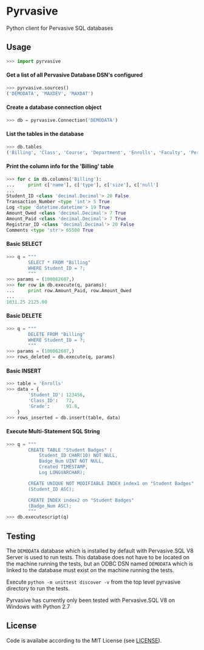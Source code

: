 Pyrvasive
=========

Python client for Pervasive SQL databases


Usage
-----

```python
>>> import pyrvasive
```

#### Get a list of all Pervasive Database DSN's configured

```python
>>> pyrvasive.sources()
('DEMODATA', 'MAXDEV', 'MAXDAT')
```

#### Create a database connection object

```python
>>> db = pyrvasive.Connection('DEMODATA')
```

#### List the tables in the database

```python
>>> db.tables
('Billing', 'Class', 'Course', 'Department', 'Enrolls', 'Faculty', 'Person', 'Room', 'Student', 'Tuition')
```

#### Print the column info for the 'Billing' table

```python
>>> for c in db.columns('Billing'):
...     print c['name'], c['type'], c['size'], c['null']
...
Student_ID <class 'decimal.Decimal'> 20 False
Transaction_Number <type 'int'> 5 True
Log <type 'datetime.datetime'> 19 True
Amount_Owed <class 'decimal.Decimal'> 7 True
Amount_Paid <class 'decimal.Decimal'> 7 True
Registrar_ID <class 'decimal.Decimal'> 20 False
Comments <type 'str'> 65500 True
```

#### Basic SELECT

```python
>>> q = """
        SELECT * FROM "Billing"
        WHERE Student_ID = ?;
        """
>>> params = (100062607,)
>>> for row in db.execute(q, params):
...     print row.Amount_Paid, row.Amount_Owed
...
1031.25 2125.00
```

#### Basic DELETE

```python
>>> q = """
        DELETE FROM "Billing"
        WHERE Student_ID = ?;
        """
>>> params = (100062607,)
>>> rows_deleted = db.execute(q, params)
```

#### Basic INSERT

```python
>>> table = 'Enrolls'
>>> data = {
        'Student_ID': 123456,
        'Class_ID':   72,
        'Grade':      91.8,
    }
>>> rows_inserted = db.insert(table, data)
```

#### Execute Multi-Statement SQL String

```python
>>> q = """
        CREATE TABLE "Student Badges" (
            Student_ID CHAR(10) NOT NULL,
            Badge_Num UINT NOT NULL,
            Created TIMESTAMP,
            Log LONGVARCHAR);

        CREATE UNIQUE NOT MODIFIABLE INDEX index1 on "Student Badges"
        (Student_ID ASC);

        CREATE INDEX index2 on "Student Badges"
        (Badge_Num ASC);
        """
>>> db.executescript(q)
```


Testing
-------
The `DEMODATA` database which is installed by default with Pervasive.SQL V8
Server is used to run tests. This database does not have to be located on the
machine running the tests, but an ODBC DSN named `DEMODATA` which is linked to
the database must exist on the machine running the tests.

Execute `python -m unittest discover -v` from the top level pyrvasive directory
to run the tests.

Pyrvasive has currently only been tested with Pervasive.SQL V8 on Windows with
Python 2.7


License
-------
Code is availabe according to the MIT License
(see [LICENSE](https://github.com/ryanss/pyrvasive/raw/master/LICENSE)).

